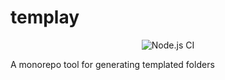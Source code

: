 # templay

<p align="center">
  <img alt="Node.js CI" src="https://github.com/Korazza/templay/actions/workflows/node.js.yml/badge.svg">
</p>

A monorepo tool for generating templated folders
